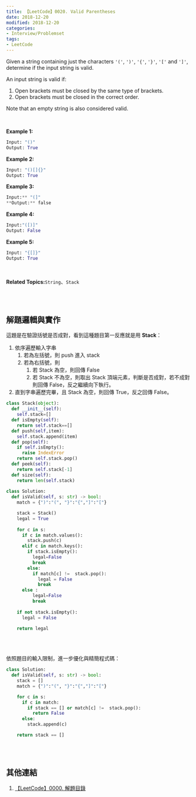 ```yaml
---
title: 【LeetCode】0020. Valid Parentheses
date: 2018-12-20
modified: 2018-12-20
categories:
- Interview/Problemset
tags:
- LeetCode
--- 
```


Given a string containing just the characters  `'('`,  `')'`,  `'{'`,  `'}'`,  `'['`  and  `']'`, determine if the input string is valid.

An input string is valid if:

1.  Open brackets must be closed by the same type of brackets.
2.  Open brackets must be closed in the correct order.

Note that an empty string is also considered valid.
<!--more-->
<br>

**Example 1:**
```python
Input: "()"
Output: True
```

**Example 2:**
```python
Input: "()[]{}"
Output: True
```

**Example 3:**
```python
Input:** "(]"
**Output:** false
```

**Example 4:**
```python
Input:"([)]"
Output: False
```

**Example 5:**
```python
Input: "{[]}"
Output: True
```
<br>

**Related Topics:**`String`、`Stack`

<br><br>

## 解題邏輯與實作
這題是在驗證括號是否成對，看到這種題目第一反應就是用 **Stack**：
1. 依序遍歷輸入字串
	 1. 若為左括號，則 push 進入 stack
	 2. 若為右括號，則
		  1. 若 Stack 為空，則回傳 False
		  2. 若 Stack 不為空，則取出 Stack 頂端元素，判斷是否成對，若不成對則回傳 False，反之繼續向下執行。
2. 直到字串遍歷完畢，且 Stack 為空，則回傳 True，反之回傳 False。

```python
class Stack(object):
  def __init__(self):
    self.stack=[]
  def isEmpty(self):
    return self.stack==[]
  def push(self,item):
    self.stack.append(item)
  def pop(self):
    if self.isEmpty():
      raise IndexError
    return self.stack.pop()
  def peek(self):
    return self.stack[-1]
  def size(self):
    return len(self.stack)
    
class Solution:
  def isValid(self, s: str) -> bool:
    match = {")":"(", "}":"{","]":"["}

    stack = Stack()
    legal = True
        
    for c in s:
      if c in match.values():
        stack.push(c)
      elif c in match.keys():
        if stack.isEmpty():
          legal=False
          break
        else:                    
          if match[c] !=  stack.pop():
            legal = False
            break
      else :
          legal=False
          break
                    
    if not stack.isEmpty():
      legal = False
        
    return legal
```

<br><br>

依照題目的輸入限制，進一步優化與精簡程式碼：
```python
class Solution:
  def isValid(self, s: str) -> bool:
    stack = []
    match = {")":"(", "}":"{","]":"["}

    for c in s:
      if c in match:
        if stack == [] or match[c] !=  stack.pop():
          return False
      else:
        stack.append(c)

    return stack == []
```

<br><br>

## 其他連結
1. [【LeetCode】0000. 解題目錄](/LeetCode-0000-Contents/)